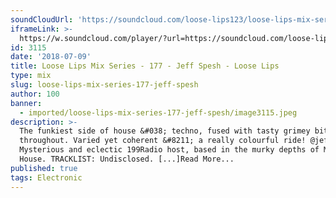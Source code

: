 ```yaml
---
soundCloudUrl: 'https://soundcloud.com/loose-lips123/loose-lips-mix-series-177-jeff-spesh'
iframeLink: >-
  https://w.soundcloud.com/player/?url=https://soundcloud.com/loose-lips123/loose-lips-mix-series-177-jeff-spesh&color=00aabb&auto_play=false&hide_related=false&show_comments=true&show_user=true&show_reposts=false
id: 3115
date: '2018-07-09'
title: Loose Lips Mix Series - 177 - Jeff Spesh - Loose Lips
type: mix
slug: loose-lips-mix-series-177-jeff-spesh
author: 100
banner:
  - imported/loose-lips-mix-series-177-jeff-spesh/image3115.jpeg
description: >-
  The funkiest side of house &#038; techno, fused with tasty grimey bits
  throughout. Varied yet coherent &#8211; a really colourful ride! @jeff_opara
  Mysterious and eclectic 199Radio host, based in the murky depths of Manor
  House. TRACKLIST: Undisclosed. [...]Read More...
published: true
tags: Electronic
---
```

